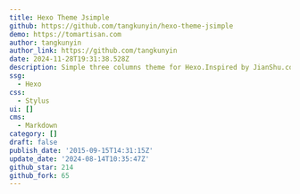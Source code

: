 ```yaml
---
title: Hexo Theme Jsimple
github: https://github.com/tangkunyin/hexo-theme-jsimple
demo: https://tomartisan.com
author: tangkunyin
author_link: https://github.com/tangkunyin
date: 2024-11-28T19:31:38.528Z
description: Simple three columns theme for Hexo.Inspired by JianShu.com
ssg:
  - Hexo
css:
  - Stylus
ui: []
cms:
  - Markdown
category: []
draft: false
publish_date: '2015-09-15T14:31:15Z'
update_date: '2024-08-14T10:35:47Z'
github_star: 214
github_fork: 65
---
```

